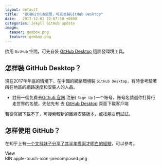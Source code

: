 ```yaml
---
layout: default
title:  "欲用GitHub空間，可先自裝GitHub Desktop"
date:   2017-12-01 22:07:50 +0800
categories: Jekyll GitHub update
image:
  teaser: gembox.png
  feature: gembox.png
---
```

欲用 `GitHub` 空間，可先自裝 [GitHub Desktop][GitHub_Desktop] 這開發環境工具。
 
## 怎样裝 GitHub Desktop？
 
現在2017年年底的情境下，在中國的網絡環境裝 `GitHub Desktop`，有時會考驗著所在地區的網路速度和安裝人的人品。
 
- 註冊一個免費去[Github 官网][Github官网] 注册( `Sign Up` )一个账号，账号名請選你打算行走世界的名號，先佔先有
去 [GitHub Desktop][GitHub_Desktop] 頁面下載客戶端 
 
若從官網下載不了，可搜索較新的離線安裝版本，或找朋友們試試。
 
## 怎样使用 GitHub？
 
在知乎上有[一个文科妹子分享了其半年摸索才明白的經驗][文科妹子用GitHub]，可以參考。
 
 
[GitHub_Desktop]: https://desktop.github.com/
[Github官网]: https://github.com/
[文科妹子用GitHub]: https://www.zhihu.com/question/20070065 
View  
BIN  apple-touch-icon-precomposed.png
